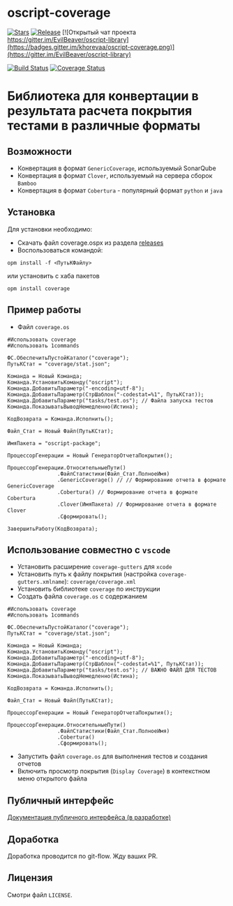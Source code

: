 # oscript-coverage

[![Stars](https://img.shields.io/github/stars/khorevaa/oscript-coverage.svg?label=Github%20%E2%98%85&a)](https://github.com/khorevaa/oscript-coverage/stargazers)
[![Release](https://img.shields.io/github/tag/khorevaa/oscript-coverage.svg?label=Last%20release&a)](https://github.com/khorevaa/oscript-coverage/releases)
[![Открытый чат проекта https://gitter.im/EvilBeaver/oscript-library](https://badges.gitter.im/khorevaa/oscript-coverage.png)](https://gitter.im/EvilBeaver/oscript-library)

[![Build Status](https://travis-ci.org/khorevaa/oscript-coverage.svg?branch=master)](https://travis-ci.org/khorevaa/oscript-coverage)
[![Coverage Status](https://coveralls.io/repos/github/khorevaa/oscript-coverage/badge.svg?branch=master)](https://coveralls.io/github/khorevaa/oscript-coverage?branch=master)

# Библиотека для конвертации в результата расчета покрытия тестами в различные форматы

## Возможности

 - Конвертация в формат `GenericCoverage`, используемый SonarQube
 - Конвертация в формат `Clover`, используемый на сервера сборок `Bamboo`
 - Конвертация в формат `Cobertura` - популярный формат `python` и `java`

## Установка

Для установки необходимо:
* Скачать файл coverage.ospx из раздела [releases](https://github.com/khorevaa/oscript-coverage/releases)
* Воспользоваться командой:

```
opm install -f <ПутьКФайлу>
```
или установить с хаба пакетов

```
opm install coverage
```

## Пример работы

- Файл `coverage.os`

```
#Использовать coverage
#Использовать 1commands

ФС.ОбеспечитьПустойКаталог("coverage");
ПутьКСтат = "coverage/stat.json";

Команда = Новый Команда;
Команда.УстановитьКоманду("oscript");
Команда.ДобавитьПараметр("-encoding=utf-8");
Команда.ДобавитьПараметр(СтрШаблон("-codestat=%1", ПутьКСтат));
Команда.ДобавитьПараметр("tasks/test.os"); // Файла запуска тестов
Команда.ПоказыватьВыводНемедленно(Истина);

КодВозврата = Команда.Исполнить();

Файл_Стат = Новый Файл(ПутьКСтат);

ИмяПакета = "oscript-package";

ПроцессорГенерации = Новый ГенераторОтчетаПокрытия();

ПроцессорГенерации.ОтносительныеПути()
				.ФайлСтатистики(Файл_Стат.ПолноеИмя)
				.GenericCoverage() // // Формирование отчета в формате GenericCoverage
				.Cobertura() // Формирование отчета в формате Cobertura
				.Clover(ИмяПакета) // Формирование отчета в формате Clover
				.Сформировать();

ЗавершитьРаботу(КодВозврата);
```

## Использование совместно с `vscode`

* Установить расширение `coverage-gutters` для `xcode`
* Установить путь к файлу покрытия (настройка `coverage-gutters.xmlname`): `coverage/coverage.xml`
* Установить библиотеке `coverage` по инструкции
* Создать файла `coverage.os` с содержанием 
```
#Использовать coverage
#Использовать 1commands

ФС.ОбеспечитьПустойКаталог("coverage");
ПутьКСтат = "coverage/stat.json";

Команда = Новый Команда;
Команда.УстановитьКоманду("oscript");
Команда.ДобавитьПараметр("-encoding=utf-8");
Команда.ДобавитьПараметр(СтрШаблон("-codestat=%1", ПутьКСтат));    
Команда.ДобавитьПараметр("tasks/test.os"); // ВАЖНО ФАЙЛ ДЛЯ ТЕСТОВ
Команда.ПоказыватьВыводНемедленно(Истина);

КодВозврата = Команда.Исполнить();

Файл_Стат = Новый Файл(ПутьКСтат);

ПроцессорГенерации = Новый ГенераторОтчетаПокрытия();

ПроцессорГенерации.ОтносительныеПути()
				.ФайлСтатистики(Файл_Стат.ПолноеИмя)
				.Cobertura()
				.Сформировать();
```
* Запустить файл `coverage.os` для выполнения тестов и создания отчетов
* Включить просмотр покрытия (`Display Coverage`) в контекстном меню открытого файла

## Публичный интерфейс

[Документация публичного интерфейса (в разработке)](docs/README.md)

## Доработка

Доработка проводится по git-flow. Жду ваших PR.

## Лицензия

Смотри файл `LICENSE`.